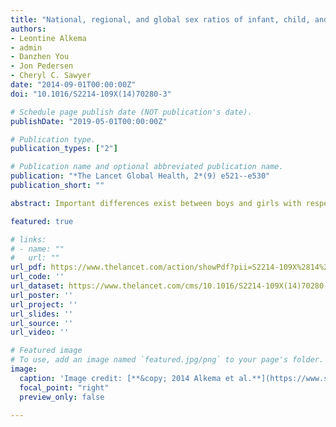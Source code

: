 ```yaml
---
title: "National, regional, and global sex ratios of infant, child, and under-5 mortality and identification of countries with outlying ratios: a systematic assessment"
authors:
- Leontine Alkema
- admin
- Danzhen You
- Jon Pedersen
- Cheryl C. Sawyer
date: "2014-09-01T00:00:00Z"
doi: "10.1016/S2214-109X(14)70280-3"

# Schedule page publish date (NOT publication's date).
publishDate: "2019-05-01T00:00:00Z"

# Publication type.
publication_types: ["2"]

# Publication name and optional abbreviated publication name.
publication: "*The Lancet Global Health, 2*(9) e521--e530"
publication_short: ""

abstract: Important differences exist between boys and girls with respect to survival up to the age of 5 years. Survival chances tend to improve more rapidly for girls compared with boys as total mortality decreases, with a reversal of this trend at very low infant mortality. For many countries, sex ratios follow this pattern but important exceptions exist. An explanation needs to be sought for selected countries with outlying sex ratios and action should be undertaken if sex discrimination is present.

featured: true

# links:
# - name: ""
#   url: ""
url_pdf: https://www.thelancet.com/action/showPdf?pii=S2214-109X%2814%2970280-3
url_code: ''
url_dataset: https://www.thelancet.com/cms/10.1016/S2214-109X(14)70280-3/attachment/f8888b19-ce87-4f68-8eba-8ccb90976b8f/mmc1.pdf
url_poster: ''
url_project: ''
url_slides: ''
url_source: ''
url_video: ''

# Featured image
# To use, add an image named `featured.jpg/png` to your page's folder. 
image:
  caption: 'Image credit: [**&copy; 2014 Alkema et al.**](https://www.sciencedirect.com/science/article/pii/S2214109X14702803)'
  focal_point: "right"
  preview_only: false

---
```

